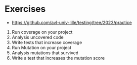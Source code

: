 # Exercises

- https://github.com/avl-univ-lille/testing/tree/2023/practice

1. Run coverage on your project
2. Analysis uncovered code
3. Write tests that increase coverage
4. Run Mutation on your project
5. Analysis mutations that survived 
6. Write a test that increases the mutation score